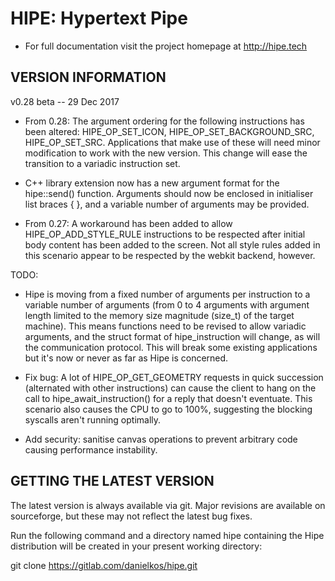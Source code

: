 HIPE: Hypertext Pipe
====================

* For full documentation visit the project homepage at http://hipe.tech


VERSION INFORMATION
-------------------

v0.28 beta -- 29 Dec 2017

- From 0.28: The argument ordering for the following  instructions has been altered: HIPE_OP_SET_ICON,
  HIPE_OP_SET_BACKGROUND_SRC, HIPE_OP_SET_SRC. Applications that make use of these will need minor modification to
  work with the new version. This change will ease the transition to a variadic instruction set.
- C++ <hipe> library extension now has a new argument format for the hipe::send() function. Arguments should now
  be enclosed in initialiser list braces { }, and a variable number of arguments may be provided.

- From 0.27: A workaround has been added to allow HIPE_OP_ADD_STYLE_RULE instructions to be respected after initial
  body content has been added to the screen. Not all style rules added in this scenario appear to be respected
  by the webkit backend, however.


TODO:

- Hipe is moving from a fixed number of arguments per instruction to a variable number of arguments (from 0 to 4 arguments
  with argument length limited to the memory size magnitude (size_t) of the target machine).
  This means functions need to be revised to allow variadic arguments, and the struct format of hipe_instruction
  will change, as will the communication protocol. This will break some existing applications but it's now or never
  as far as Hipe is concerned.

- Fix bug: A lot of HIPE_OP_GET_GEOMETRY requests in quick succession (alternated with other instructions)
  can cause the client to hang on the call to hipe_await_instruction() for a reply that doesn't eventuate.
  This scenario also causes the CPU to go to 100%, suggesting the blocking syscalls aren't running optimally.
- Add security: sanitise canvas operations to prevent arbitrary code causing performance instability.



GETTING THE LATEST VERSION
--------------------------

The latest version is always available via git. Major revisions are available on sourceforge, but these may not reflect the latest bug fixes.

Run the following command and a directory named hipe containing the Hipe distribution will be created in your present working directory:


  git clone https://gitlab.com/danielkos/hipe.git


